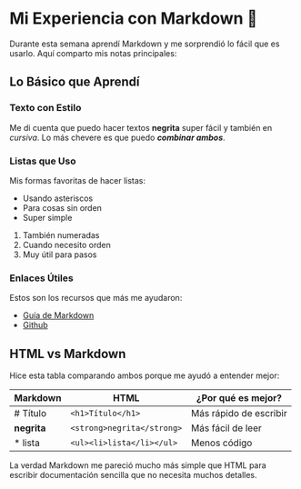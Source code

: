 # Mi Experiencia con Markdown 🚀

Durante esta semana aprendí Markdown y me sorprendió lo fácil que es usarlo. Aquí comparto mis notas principales:

## Lo Básico que Aprendí

### Texto con Estilo
Me di cuenta que puedo hacer textos **negrita** super fácil y también en *cursiva*. Lo más chevere es que puedo ***combinar ambos***.

### Listas que Uso
Mis formas favoritas de hacer listas:

* Usando asteriscos
* Para cosas sin orden
* Super simple

1. También numeradas
2. Cuando necesito orden
3. Muy útil para pasos

### Enlaces Útiles
Estos son los recursos que más me ayudaron:
* [Guía de Markdown](https://www.markdownguide.org/)
* [Github](https://docs.github.com/en/get-started/writing-on-github/working-with-advanced-formatting/organizing-information-with-tables)

## HTML vs Markdown
Hice esta tabla comparando ambos porque me ayudó a entender mejor:

| Markdown | HTML | ¿Por qué es mejor? |
|----------|------|-------------------|
| # Título | `<h1>Título</h1>` | Más rápido de escribir |
| **negrita** | `<strong>negrita</strong>` | Más fácil de leer |
| * lista | `<ul><li>lista</li></ul>` | Menos código |

La verdad Markdown me pareció mucho más simple que HTML para escribir documentación sencilla que no necesita muchos detalles.
